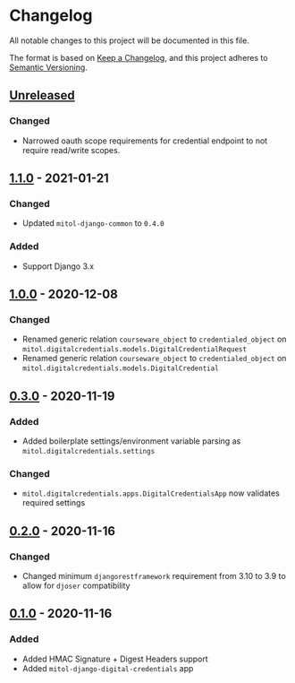 # Changelog
All notable changes to this project will be documented in this file.

The format is based on [Keep a Changelog](https://keepachangelog.com/en/1.0.0/),
and this project adheres to [Semantic Versioning](https://semver.org/spec/v2.0.0.html).

## [Unreleased]

### Changed

- Narrowed oauth scope requirements for credential endpoint to not require read/write scopes.

## [1.1.0] - 2021-01-21

### Changed
- Updated `mitol-django-common` to `0.4.0`

### Added
- Support Django 3.x

## [1.0.0] - 2020-12-08
### Changed
- Renamed generic relation `courseware_object` to `credentialed_object` on `mitol.digitalcredentials.models.DigitalCredentialRequest`
- Renamed generic relation `courseware_object` to `credentialed_object` on `mitol.digitalcredentials.models.DigitalCredential`

## [0.3.0] - 2020-11-19

### Added
- Added boilerplate settings/environment variable parsing as `mitol.digitalcredentials.settings`

### Changed
- `mitol.digitalcredentials.apps.DigitalCredentialsApp` now validates required settings

## [0.2.0] - 2020-11-16

### Changed
- Changed minimum `djangorestframework` requirement from 3.10 to 3.9 to allow for `djoser` compatibility

## [0.1.0] - 2020-11-16

### Added
- Added HMAC Signature + Digest Headers support
- Added `mitol-django-digital-credentials` app

[Unreleased]: https://github.com/mitodl/ol-django/compare/mitol-django-digital-credentials/v1.1.0...HEAD
[1.1.0]: https://github.com/mitodl/ol-django/compare/mitol-django-digital-credentials/v0.1.0...mitol-django-digital-credentials/v1.1.0
[1.0.0]: https://github.com/mitodl/ol-django/compare/mitol-django-digital-credentials/v0.1.0...mitol-django-digital-credentials/v1.0.0
[0.3.0]: https://github.com/mitodl/ol-django/compare/mitol-django-digital-credentials/v0.1.0...mitol-django-digital-credentials/v0.3.0
[0.2.0]: https://github.com/mitodl/ol-django/compare/mitol-django-digital-credentials/v0.1.0...mitol-django-digital-credentials/v0.2.0
[0.1.0]: https://github.com/mitodl/ol-django/compare/ffca0142e4bfea14881047d3af168bd4aa32f6fa...mitol-django-digital-credentials/v0.1.0
